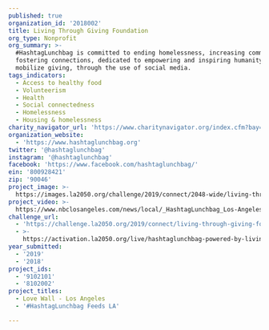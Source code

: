 ```yaml
---
published: true
organization_id: '2018002'
title: Living Through Giving Foundation
org_type: Nonprofit
org_summary: >-
  #HashtagLunchbag is committed to ending homelessness, increasing community, &
  fostering connections, dedicated to empowering and inspiring humanity to
  mobilize giving, through the use of social media.
tags_indicators:
  - Access to healthy food
  - Volunteerism
  - Health
  - Social connectedness
  - Homelessness
  - Housing & homelessness
charity_navigator_url: 'https://www.charitynavigator.org/index.cfm?bay=search.profile&ein=800928421'
organization_website:
  - 'https://www.hashtaglunchbag.org'
twitter: '@hashtaglunchbag'
instagram: '@hashtaglunchbag'
facebook: 'https://www.facebook.com/hashtaglunchbag/'
ein: '800928421'
zip: '90046'
project_image: >-
  https://images.la2050.org/challenge/2019/connect/2048-wide/living-through-giving-foundation.jpg
project_video: >-
  https://www.nbclosangeles.com/news/local/_HashtagLunchbag_Los-Angeles-507743072.html
challenge_url:
  - 'https://challenge.la2050.org/2019/connect/living-through-giving-foundation/'
  - >-
    https://activation.la2050.org/live/hashtaglunchbag-powered-by-living-through-giving-foundation-501c3-nonprofit/
year_submitted:
  - '2019'
  - '2018'
project_ids:
  - '9102101'
  - '8102002'
project_titles:
  - Love Wall - Los Angeles
  - '#HashtagLunchbag Feeds LA'

---
```

